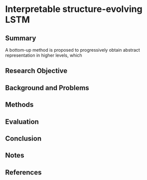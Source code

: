 # Interpretable structure-evolving LSTM
## Summary
A bottom-up method is proposed to progressively obtain abstract representation in higher levels, which 
## Research Objective

## Background and Problems

## Methods

## Evaluation

## Conclusion

## Notes

## References
<!--stackedit_data:
eyJoaXN0b3J5IjpbLTk2ODMzOTQyOSwzNTAyMTgwNzFdfQ==
-->
